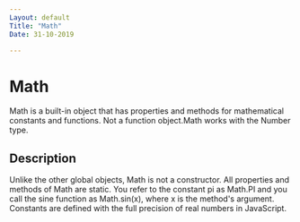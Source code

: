 ```yaml
---
Layout: default
Title: "Math"
Date: 31-10-2019

---
```


# Math

Math is a built-in object that has properties and methods for mathematical constants and functions. Not a function object.Math works with the Number type.

## Description

Unlike the other global objects, Math is not a constructor. All properties and methods of Math are static. You refer to the constant pi as Math.PI and you call the sine function as Math.sin(x), where x is the method's argument. Constants are defined with the full precision of real numbers in JavaScript.
